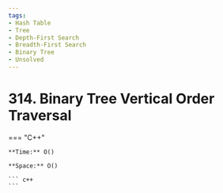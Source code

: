 ```yaml
---
tags:
- Hash Table
- Tree
- Depth-First Search
- Breadth-First Search
- Binary Tree
- Unsolved
---
```



# 314. Binary Tree Vertical Order Traversal

=== "C++"

    **Time:** O()

    **Space:** O()

    ``` c++
    ```